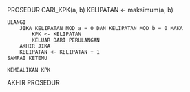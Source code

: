 PROSEDUR CARI_KPK(a, b)
    KELIPATAN <- maksimum(a, b)
    
    ULANGI
        JIKA KELIPATAN MOD a = 0 DAN KELIPATAN MOD b = 0 MAKA
            KPK <- KELIPATAN
            KELUAR DARI PERULANGAN
        AKHIR JIKA
        KELIPATAN <- KELIPATAN + 1
    SAMPAI KETEMU
    
    KEMBALIKAN KPK
AKHIR PROSEDUR

